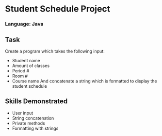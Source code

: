 # Student Schedule Project
### Language: Java
## Task
Create a program which takes the following input:
- Student name
- Amount of classes
- Period #
- Room #
- Course name
And concatenate a string which is formatted to display the student schedule

## Skills Demonstrated
- User input
- String concatenation
- Private methods
- Formatting with strings